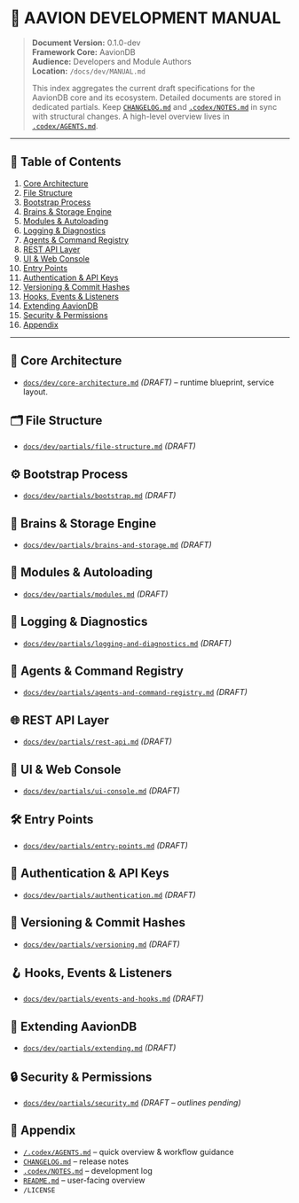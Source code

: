 # 🧩 AAVION DEVELOPMENT MANUAL

> **Document Version:** 0.1.0-dev  
> **Framework Core:** AavionDB  
> **Audience:** Developers and Module Authors  
> **Location:** `/docs/dev/MANUAL.md`
>
> This index aggregates the current draft specifications for the AavionDB core and its ecosystem.
> Detailed documents are stored in dedicated partials. Keep [`CHANGELOG.md`](../../CHANGELOG.md) and
> [`.codex/NOTES.md`](../../.codex/NOTES.md) in sync with structural changes. A high-level overview lives in
> [`.codex/AGENTS.md`](../../.codex/AGENTS.md).

---

## 📘 Table of Contents
1. [Core Architecture](#-core-architecture)  
2. [File Structure](#-file-structure)  
3. [Bootstrap Process](#-bootstrap-process)  
4. [Brains & Storage Engine](#-brains--storage-engine)  
5. [Modules & Autoloading](#-modules--autoloading)  
6. [Logging & Diagnostics](#-logging--diagnostics)  
7. [Agents & Command Registry](#-agents--command-registry)  
8. [REST API Layer](#-rest-api-layer)  
9. [UI & Web Console](#-ui--web-console)  
10. [Entry Points](#-entry-points)  
11. [Authentication & API Keys](#-authentication--api-keys)  
12. [Versioning & Commit Hashes](#-versioning--commit-hashes)  
13. [Hooks, Events & Listeners](#-hooks-events--listeners)  
14. [Extending AavionDB](#-extending-aaviondb)  
15. [Security & Permissions](#-security--permissions)  
16. [Appendix](#-appendix)

---

## 🧠 Core Architecture
- [`docs/dev/core-architecture.md`](./partials/core-architecture.md) *(DRAFT)* – runtime blueprint, service layout.

## 🗂️ File Structure
- [`docs/dev/partials/file-structure.md`](./partials/file-structure.md) *(DRAFT)*

## ⚙️ Bootstrap Process
- [`docs/dev/partials/bootstrap.md`](./partials/bootstrap.md) *(DRAFT)*

## 🧩 Brains & Storage Engine
- [`docs/dev/partials/brains-and-storage.md`](./partials/brains-and-storage.md) *(DRAFT)*

## 🧱 Modules & Autoloading
- [`docs/dev/partials/modules.md`](./partials/modules.md) *(DRAFT)*

## 📝 Logging & Diagnostics
- [`docs/dev/partials/logging-and-diagnostics.md`](./partials/logging-and-diagnostics.md) *(DRAFT)*

## 🧠 Agents & Command Registry
- [`docs/dev/partials/agents-and-command-registry.md`](./partials/agents-and-command-registry.md) *(DRAFT)*

## 🌐 REST API Layer
- [`docs/dev/partials/rest-api.md`](./partials/rest-api.md) *(DRAFT)*

## 🎨 UI & Web Console
- [`docs/dev/partials/ui-console.md`](./partials/ui-console.md) *(DRAFT)*

## 🛠️ Entry Points
- [`docs/dev/partials/entry-points.md`](./partials/entry-points.md) *(DRAFT)*

## 🔐 Authentication & API Keys
- [`docs/dev/partials/authentication.md`](./partials/authentication.md) *(DRAFT)*

## 🧬 Versioning & Commit Hashes
- [`docs/dev/partials/versioning.md`](./partials/versioning.md) *(DRAFT)*

## 🪝 Hooks, Events & Listeners
- [`docs/dev/partials/events-and-hooks.md`](./partials/events-and-hooks.md) *(DRAFT)*

## 🧩 Extending AavionDB
- [`docs/dev/partials/extending.md`](./partials/extending.md) *(DRAFT)*

## 🔒 Security & Permissions
- [`docs/dev/partials/security.md`](./partials/security.md) *(DRAFT – outlines pending)*

## 📎 Appendix
- [`/.codex/AGENTS.md`](../../.codex/AGENTS.md) – quick overview & workflow guidance  
- [`CHANGELOG.md`](../../CHANGELOG.md) – release notes  
- [`.codex/NOTES.md`](../../.codex/NOTES.md) – development log  
- [`README.md`](../../README.md) – user-facing overview  
- `/LICENSE`
